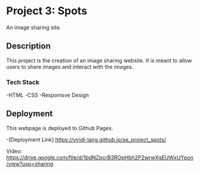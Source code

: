 # Project 3: Spots

An image sharing site.

## Description

This project is the creation of an image sharing website. It is meant to allow users to share images and interact with the images.

### Tech Stack

-HTML
-CSS
-Responisve Design

## Deployment

This webpage is deployed to Github Pages.

-[Deployment Link] https://viridi-lang.github.io/se_project_spots/

Video: https://drive.google.com/file/d/1bdNZpcrB3ROpHbh2P2wrwXgEUWxUYpon/view?usp=sharing
